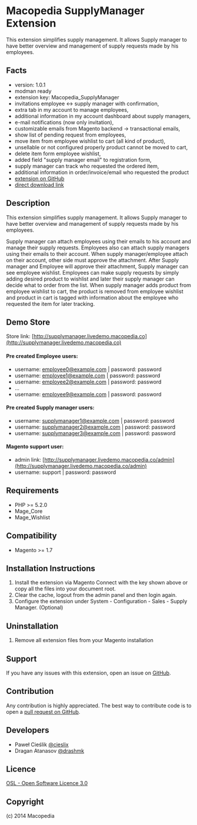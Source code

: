 Macopedia SupplyManager Extension
=====================
This extension simplifies supply management. It allows Supply manager to have better overview and management of supply requests made by his employees.

Facts
-----
- version: 1.0.1
- modman ready
- extension key: Macopedia_SupplyManager
- invitations employee <-> supply manager with confirmation,
- extra tab in my account to manage employees,
- additional information in my account dashboard about supply managers,
- e-mail notifications (now only invitation),
- customizable emails from Magento backend -> transactional emails,
- show list of pending request from employees,
- move item from employee wishlist to cart (all kind of product),
- unsellable or not configured properly product cannot be moved to cart,
- delete item form employee wishlist,
- added field "supply manager email" to registration form,
- supply manager can track who requested the ordered item,
- additional information in order/invoice/email who requested the product
- [extension on GitHub](https://github.com/macopedia/Macopedia_SupplyManager)
- [direct download link](https://github.com/macopedia/Macopedia_SupplyManager/archive/master.zip)

Description
-----------
This extension simplifies supply management. It allows Supply manager to have better overview and management of supply requests made by his employees.

Supply manager can attach employees using their emails to his account and manage their supply requests.
Employees also can attach supply managers using their emails to their account. When supply manager/employee attach on their account, other side must approve the attachment.
After Supply manager and Employee will approve their attachment, Supply manager can see employee wishlist. Employees can make supply requests by simply adding desired product to wishlist and later their supply manager can decide what to order from the list.
When supply manager adds product from employee wishlist to cart, the product is removed from employee wishlist and product in cart is tagged with information about the employee who requested the item for later tracking.

Demo Store
----------
Store link: [http://supplymanager.livedemo.macopedia.co](http://supplymanager.livedemo.macopedia.co)

#### Pre created Employee users:
- username: employee0@example.com | password: password
- username: employee1@example.com | password: password
- username: employee2@example.com | password: password
- ...
- username: employee9@example.com | password: password

#### Pre created Supply manager users:
- username: supplymanager1@example.com | password: password
- username: supplymanager2@example.com | password: password
- username: supplymanager3@example.com | password: password

#### Magento support user:
- admin link: [http://supplymanager.livedemo.macopedia.co/admin](http://supplymanager.livedemo.macopedia.co/admin)
- username: support | password: password

Requirements
------------
- PHP >= 5.2.0
- Mage_Core
- Mage_Wishlist

Compatibility
-------------
- Magento >= 1.7

Installation Instructions
-------------------------
1. Install the extension via Magento Connect with the key shown above or copy all the files into your document root.
2. Clear the cache, logout from the admin panel and then login again.
3. Configure the extension under System - Configuration - Sales - Supply Manager. (Optional)

Uninstallation
--------------
1. Remove all extension files from your Magento installation

Support
-------
If you have any issues with this extension, open an issue on [GitHub](https://github.com/macopedia/Macopedia_SupplyManager/issues).

Contribution
------------
Any contribution is highly appreciated. The best way to contribute code is to open a [pull request on GitHub](https://help.github.com/articles/using-pull-requests).

Developers
---------
- Paweł Cieślik [@cieslix](https://twitter.com/cieslix)
- Dragan Atanasov [@drashmk](https://twitter.com/drashmk)

Licence
-------
[OSL - Open Software Licence 3.0](http://opensource.org/licenses/osl-3.0.php)

Copyright
---------
(c) 2014 Macopedia
